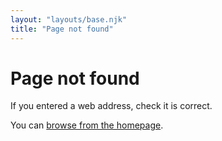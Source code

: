 ```yaml
---
layout: "layouts/base.njk"
title: "Page not found"
---
```


# Page not found

If you entered a web address, check it is correct.

You can [browse from the homepage](/).
